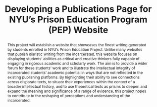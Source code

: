 ---
pid: pep
done: true
title: Developing a Publications Page for NYU’s Prison Education Program (PEP) Website
category: DH Seed Grant Recipient
tags:
- Exhibition
cohort_year: '2020'
abstract: This project will establish a website that showcases the finest writing
  generated by students enrolled in NYU’s Prison Education Project. Unlike many websites
  that publish diaristic writing from the incarcerated, this website focuses on displaying
  students’ abilities as critical and creative thinkers fully capable of engaging
  in rigorous academic and scholarly work. The aim is to provide a wider forum for
  these students’ work and to illustrate the intellectual integrity of incarcerated
  students’ academic potential in ways that are not reflected in the existing publishing
  platforms. By highlighting their ability to see connections across disparate texts,
  to situate their experiences within the context of a broader intellectual history,
  and to use theoretical texts as prisms to deepen and expand the meaning and significance
  of a range of evidence, this project hopes to contribute to the reshaping of perceptions
  and understanding of the incarcerated.
pis:
- jacobs
link: https://prisoneducation.nyu.edu
local_image: pep.jpg
original_img: https://prisoneducation.nyu.edu/wp-content/uploads/2017/07/DSC_0418-1-250x250.jpg
layout: project
---